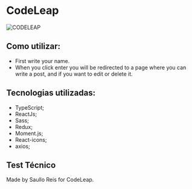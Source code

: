 # CodeLeap
![CODELEAP](https://github.com/saullo-reis/teste-tecnico-codeleap/assets/93871055/e6c60c93-4ef6-4129-a845-24e67baef969)


## Como utilizar:
- First write your name.
- When you click enter you will be redirected to a page where you can write a post, and if you want to edit or delete it.

## Tecnologias utilizadas:
- TypeScript;
- ReactJs;
- Sass;
- Redux;
- Moment.js;
- React-icons;
- axios;

## Test Técnico
Made by Saullo Reis for CodeLeap.
